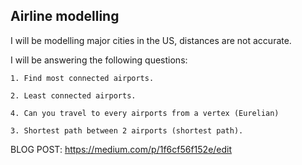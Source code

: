 ## Airline modelling

I will be modelling major cities in the US, distances are not accurate. 

I will be answering the following questions:

    1. Find most connected airports.

    2. Least connected airports. 

    4. Can you travel to every airports from a vertex (Eurelian) 

    3. Shortest path between 2 airports (shortest path).

BLOG POST: https://medium.com/p/1f6cf56f152e/edit
